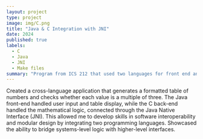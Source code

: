```yaml
---
layout: project
type: project
image: img/C.png
title: "Java & C Integration with JNI"
date: 2024
published: true
labels:
  - C
  - Java
  - JNI
  - Make files
summary: "Program from ICS 212 that used two languages for front end and back end"
---
```


Created a cross-language application that generates a formatted table of numbers and checks whether each value is a multiple of three. The Java front-end handled user input and table display, while the C back-end handled the mathematical logic, connected through the Java Native Interface (JNI). This allowed me to develop skills in software interoperability and modular design by integrating two programming languages. Showcased the ability to bridge systems-level logic with higher-level interfaces.
